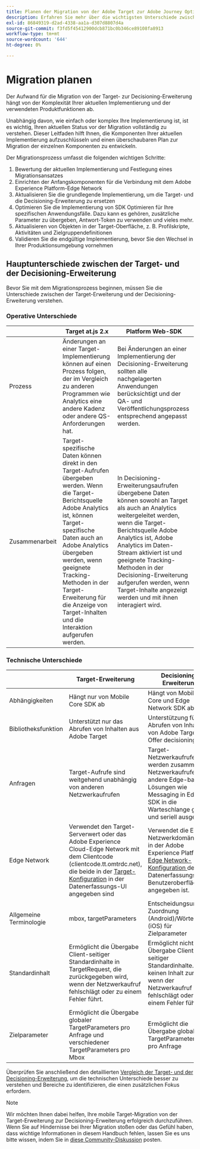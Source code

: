 ```yaml
---
title: Planen der Migration von der Adobe Target zur Adobe Journey Optimizer - Decisioning Mobile-Erweiterung
description: Erfahren Sie mehr über die wichtigsten Unterschiede zwischen at.js und Platform Web SDK und wie Sie Ihren Migrationsaufwand planen können.
exl-id: 86849319-d2ad-4338-aa1a-d307d8807d4a
source-git-commit: f3fd5f45412900dcb871bc0b346ce89108fa8913
workflow-type: tm+mt
source-wordcount: '644'
ht-degree: 0%

---
```


# Migration planen

Der Aufwand für die Migration von der Target- zur Decisioning-Erweiterung hängt von der Komplexität Ihrer aktuellen Implementierung und der verwendeten Produktfunktionen ab.

Unabhängig davon, wie einfach oder komplex Ihre Implementierung ist, ist es wichtig, Ihren aktuellen Status vor der Migration vollständig zu verstehen. Dieser Leitfaden hilft Ihnen, die Komponenten Ihrer aktuellen Implementierung aufzuschlüsseln und einen überschaubaren Plan zur Migration der einzelnen Komponenten zu entwickeln.

Der Migrationsprozess umfasst die folgenden wichtigen Schritte:

1. Bewertung der aktuellen Implementierung und Festlegung eines Migrationsansatzes
1. Einrichten der Anfangskomponenten für die Verbindung mit dem Adobe Experience Platform-Edge Network
1. Aktualisieren Sie die grundlegende Implementierung, um die Target- und die Decisioning-Erweiterung zu ersetzen
1. Optimieren Sie die Implementierung von SDK Optimieren für Ihre spezifischen Anwendungsfälle. Dazu kann es gehören, zusätzliche Parameter zu übergeben, Antwort-Token zu verwenden und vieles mehr.
1. Aktualisieren von Objekten in der Target-Oberfläche, z. B. Profilskripte, Aktivitäten und Zielgruppendefinitionen
1. Validieren Sie die endgültige Implementierung, bevor Sie den Wechsel in Ihrer Produktionsumgebung vornehmen

## Hauptunterschiede zwischen der Target- und der Decisioning-Erweiterung

Bevor Sie mit dem Migrationsprozess beginnen, müssen Sie die Unterschiede zwischen der Target-Erweiterung und der Decisioning-Erweiterung verstehen.

### Operative Unterschiede

| | Target at.js 2.x | Platform Web-SDK |
|---|---|---|
| Prozess | Änderungen an einer Target-Implementierung können auf einen Prozess folgen, der im Vergleich zu anderen Programmen wie Analytics eine andere Kadenz oder andere QS-Anforderungen hat. | Bei Änderungen an einer Implementierung der Decisioning-Erweiterung sollten alle nachgelagerten Anwendungen berücksichtigt und der QA- und Veröffentlichungsprozess entsprechend angepasst werden. |
| Zusammenarbeit | Target-spezifische Daten können direkt in den Target-Aufrufen übergeben werden. Wenn die Target-Berichtsquelle Adobe Analytics ist, können Target-spezifische Daten auch an Adobe Analytics übergeben werden, wenn geeignete Tracking-Methoden in der Target-Erweiterung für die Anzeige von Target-Inhalten und die Interaktion aufgerufen werden. | In Decisioning-Erweiterungsaufrufen übergebene Daten können sowohl an Target als auch an Analytics weitergeleitet werden, wenn die Target-Berichtsquelle Adobe Analytics ist, Adobe Analytics im Daten-Stream aktiviert ist und geeignete Tracking-Methoden in der Decisioning-Erweiterung aufgerufen werden, wenn Target-Inhalte angezeigt werden und mit ihnen interagiert wird. |

### Technische Unterschiede

| | Target-Erweiterung | Decisioning-Erweiterung |
|---|---|---|
| Abhängigkeiten | Hängt nur von Mobile Core SDK ab | Hängt von Mobile Core und Edge Network SDK ab |
| Bibliotheksfunktion | Unterstützt nur das Abrufen von Inhalten aus Adobe Target | Unterstützung für das Abrufen von Inhalten von Adobe Target und Offer decisioning |
| Anfragen | Target-Aufrufe sind weitgehend unabhängig von anderen Netzwerkaufrufen | Target-Netzwerkaufrufe werden zusammen mit Netzwerkaufrufen für andere Edge-basierte Lösungen wie Messaging in Edge SDK in die Warteschlange gestellt und seriell ausgeführt. |
| Edge Network | Verwendet den Target-Serverwert oder das Adobe Experience Cloud-Edge Network mit dem Clientcode (clientcode.tt.omtrdc.net), die beide in der [Target-Konfiguration](https://developer.adobe.com/client-sdks/solution/adobe-target/#configure-the-target-extension-in-the-data-collection-ui) in der Datenerfassungs-UI angegeben sind | Verwendet die Edge-Netzwerkdomäne, die in der Adobe Experience Platform-[Edge Network-Konfiguration ](https://developer.adobe.com/client-sdks/edge/edge-network/#configure-the-edge-network-extension-in-data-collection-ui) der Datenerfassungs-Benutzeroberfläche angegeben ist. |
| Allgemeine Terminologie | mbox, targetParameters | Entscheidungsumfang, Zuordnung (Android)/Wörterbuch (iOS) für Zielparameter |
| Standardinhalt | Ermöglicht die Übergabe Client-seitiger Standardinhalte in TargetRequest, die zurückgegeben wird, wenn der Netzwerkaufruf fehlschlägt oder zu einem Fehler führt. | Ermöglicht nicht die Übergabe Client-seitiger Standardinhalte. Gibt keinen Inhalt zurück, wenn der Netzwerkaufruf fehlschlägt oder zu einem Fehler führt. |
| Zielparameter | Ermöglicht die Übergabe globaler TargetParameters pro Anfrage und verschiedener TargetParameters pro Mbox | Ermöglicht die Übergabe globaler TargetParameters nur pro Anfrage |

Überprüfen Sie anschließend den detaillierten [Vergleich der Target- und der Decisioning-Erweiterung](detailed-comparison.md), um die technischen Unterschiede besser zu verstehen und Bereiche zu identifizieren, die einen zusätzlichen Fokus erfordern.

>[!NOTE]
>
>Wir möchten Ihnen dabei helfen, Ihre mobile Target-Migration von der Target-Erweiterung zur Decisioning-Erweiterung erfolgreich durchzuführen. Wenn Sie auf Hindernisse bei Ihrer Migration stoßen oder das Gefühl haben, dass wichtige Informationen in diesem Handbuch fehlen, lassen Sie es uns bitte wissen, indem Sie in [diese Community-Diskussion](https://experienceleaguecommunities.adobe.com/t5/adobe-experience-platform-data/tutorial-discussion-migrate-target-from-at-js-to-web-sdk/m-p/575587#M463) posten.

